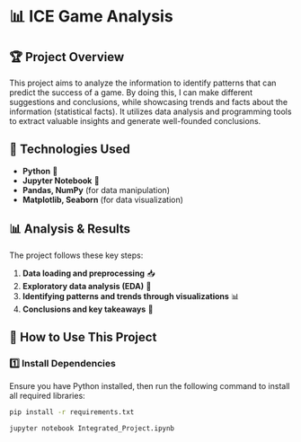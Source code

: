 # 📊 ICE Game Analysis

## 🏆 Project Overview
This project aims to analyze the information to identify patterns that can predict the success of a game. By doing this, I can make different suggestions and conclusions, while showcasing trends and facts about the information (statistical facts). It utilizes data analysis and programming tools to extract valuable insights and generate well-founded conclusions.

## 🚀 Technologies Used
- **Python** 🐍
- **Jupyter Notebook** 📓
- **Pandas, NumPy** (for data manipulation)
- **Matplotlib, Seaborn** (for data visualization)

## 📊 Analysis & Results
The project follows these key steps:
1. **Data loading and preprocessing** 📥  
2. **Exploratory data analysis (EDA)** 🔎  
3. **Identifying patterns and trends through visualizations** 📊  
5. **Conclusions and key takeaways** 📌  

## 🔧 How to Use This Project
### 1️⃣ Install Dependencies
Ensure you have Python installed, then run the following command to install all required libraries:
```bash
pip install -r requirements.txt

jupyter notebook Integrated_Project.ipynb
